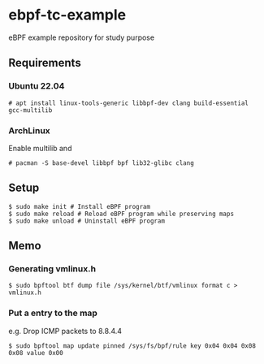 # ebpf-tc-example
eBPF example repository for study purpose

[blog article (ja)]: https://nonylene.hatenablog.jp/entry/2023/02/03/001155

## Requirements

### Ubuntu 22.04

```
# apt install linux-tools-generic libbpf-dev clang build-essential gcc-multilib
```

### ArchLinux

Enable multilib and

```
# pacman -S base-devel libbpf bpf lib32-glibc clang
```

## Setup

```
$ sudo make init # Install eBPF program
$ sudo make reload # Reload eBPF program while preserving maps
$ sudo make unload # Uninstall eBPF program
```

## Memo

### Generating vmlinux.h

```
$ sudo bpftool btf dump file /sys/kernel/btf/vmlinux format c > vmlinux.h
```

### Put a entry to the map

e.g. Drop ICMP packets to 8.8.4.4

```
$ sudo bpftool map update pinned /sys/fs/bpf/rule key 0x04 0x04 0x08 0x08 value 0x00
```
